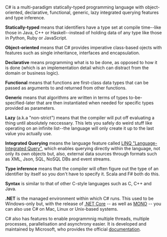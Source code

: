 C# is a multi-paradigm statically-typed programming language with object-oriented, declarative, functional, generic, lazy integrated querying features and type inference. 

__Statically-typed__ means that identifiers have a type set at compile time--like those in Java, C++ or Haskell--instead of holding data of any type like those in Python, Ruby or JavaScript.

__Object-oriented__ means that C# provides imperative class-based ojects with features such as single inheritance, interfaces and encapsulation.  

__Declarative__ means programming what is to be done, as opposed to how it is done (which is an implementation detail which can distract from the domain or business logic).

__Functional__ means that functions are first-class data types that can be passed as arguments to and returned from other functions.

__Generic__ means that algorithms are written in terms of types to-be-specified-later that are then instantiated when needed for specific types provided as parameters. 

__Lazy__ (a.k.a "non-strict") means that the compiler will put off evaluating a thing until absolutely neccessary. This lets you safely do weird stuff like operating on an infinite list--the language will only create it up to the last value you actually use.

__Integrated Querying__ means the language feature called [LINQ "Language-Integrated Query"](https://msdn.microsoft.com/en-us/library/bb308959.aspx), which enables querying directly within the language, not only its own objects but, also, external data sources through formats such as XML, Json, SQL, NoSQL DBs and event streams.  

__Type inference__ means that the compiler will often figure out the type of an identifier by itself so you don't have to specify it. Scala and F# both do this.

__Syntax__ is similar to that of other C-style languages such as C, C++ and Java.

__.NET__ is the managed environment within which C# runs. This used to be Windows-only but, with the release of [.NET Core](https://www.microsoft.com/net/core) -- as well as [MONO](http://www.mono-project.com/) -- you can also use C# on Mac, Linux or Unix-based systems.

C# also has features to enable programmnig multiple threads, multiple processes, parallelisation and asynchrony easier. It is developed and maintained by Microsoft, who provides the official [documentation](https://docs.microsoft.com/en-us/dotnet/csharp/).
